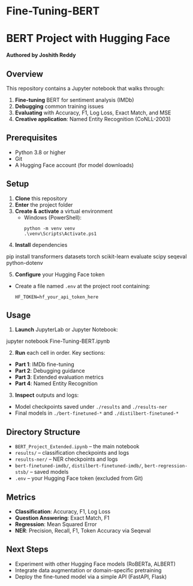 # Fine-Tuning-BERT
# BERT Project with Hugging Face  
**Authored by Joshith Reddy**

## Overview  
This repository contains a Jupyter notebook that walks through:

1. **Fine-tuning** BERT for sentiment analysis (IMDb)  
2. **Debugging** common training issues  
3. **Evaluating** with Accuracy, F1, Log Loss, Exact Match, and MSE  
4. **Creative application**: Named Entity Recognition (CoNLL-2003)

## Prerequisites  
- Python 3.8 or higher  
- Git  
- A Hugging Face account (for model downloads)

## Setup

1. **Clone** this repository  
2. **Enter** the project folder  
3. **Create & activate** a virtual environment  
   - Windows (PowerShell):  
     ```
     python -m venv venv  
     .\venv\Scripts\Activate.ps1

     ```  
4. **Install** dependencies  

pip install transformers datasets torch scikit-learn evaluate scipy seqeval python-dotenv

5. **Configure** your Hugging Face token  
- Create a file named `.env` at the project root containing:  
  ```
  HF_TOKEN=hf_your_api_token_here
  ```

## Usage

1. **Launch** JupyterLab or Jupyter Notebook:  

jupyter notebook Fine-Tuning-BERT.ipynb

2. **Run** each cell in order. Key sections:  
- **Part 1**: IMDb fine-tuning  
- **Part 2**: Debugging guidance  
- **Part 3**: Extended evaluation metrics  
- **Part 4**: Named Entity Recognition

3. **Inspect** outputs and logs:  
- Model checkpoints saved under `./results` and `./results-ner`  
- Final models in `./bert-finetuned-*` and `./distilbert-finetuned-*`

## Directory Structure

- `BERT_Project_Extended.ipynb` – the main notebook  
- `results/` – classification checkpoints and logs  
- `results-ner/` – NER checkpoints and logs  
- `bert-finetuned-imdb/`, `distilbert-finetuned-imdb/`, `bert-regression-stsb/` – saved models  
- `.env` – your Hugging Face token (excluded from Git)

## Metrics

- **Classification**: Accuracy, F1, Log Loss  
- **Question Answering**: Exact Match, F1  
- **Regression**: Mean Squared Error  
- **NER**: Precision, Recall, F1, Token Accuracy via Seqeval  

## Next Steps

- Experiment with other Hugging Face models (RoBERTa, ALBERT)  
- Integrate data augmentation or domain-specific pretraining  
- Deploy the fine-tuned model via a simple API (FastAPI, Flask)
